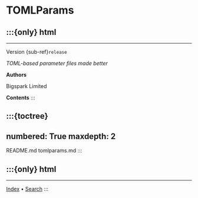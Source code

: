 # TOMLParams
:::{only} html
---
---
Version {sub-ref}`release`

*TOML-based parameter files made better*

**Authors**

Bigspark Limited

**Contents**
:::

:::{toctree}
---
numbered: True
maxdepth: 2
---
README.md
tomlparams.md
:::

:::{only} html
---
---
[Index](genindex) • [Search](search)
:::